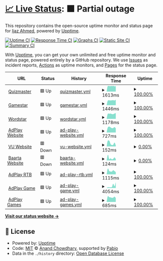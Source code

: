 # [📈 Live Status](https://up.adplaytechnology.com): <!--live status--> **🟧 Partial outage**

This repository contains the open-source uptime monitor and status page for [Ijaz Ahmed](https://up.adplaytechnology.com), powered by [Upptime](https://github.com/upptime/upptime).

[![Uptime CI](https://github.com/ijazrushad/ijaz-upptime/workflows/Uptime%20CI/badge.svg)](https://github.com/ijazrushad/ijaz-upptime/actions?query=workflow%3A%22Uptime+CI%22)
[![Response Time CI](https://github.com/ijazrushad/ijaz-upptime/workflows/Response%20Time%20CI/badge.svg)](https://github.com/ijazrushad/ijaz-upptime/actions?query=workflow%3A%22Response+Time+CI%22)
[![Graphs CI](https://github.com/ijazrushad/ijaz-upptime/workflows/Graphs%20CI/badge.svg)](https://github.com/ijazrushad/ijaz-upptime/actions?query=workflow%3A%22Graphs+CI%22)
[![Static Site CI](https://github.com/ijazrushad/ijaz-upptime/workflows/Static%20Site%20CI/badge.svg)](https://github.com/ijazrushad/ijaz-upptime/actions?query=workflow%3A%22Static+Site+CI%22)
[![Summary CI](https://github.com/ijazrushad/ijaz-upptime/workflows/Summary%20CI/badge.svg)](https://github.com/ijazrushad/ijaz-upptime/actions?query=workflow%3A%22Summary+CI%22)

With [Upptime](https://upptime.js.org), you can get your own unlimited and free uptime monitor and status page, powered entirely by a GitHub repository. We use [Issues](https://github.com/ijazrushad/ijaz-upptime/issues) as incident reports, [Actions](https://github.com/ijazrushad/ijaz-upptime/actions) as uptime monitors, and [Pages](https://up.adplaytechnology.com) for the status page.

<!--start: status pages-->
<!-- This summary is generated by Upptime (https://github.com/upptime/upptime) -->
<!-- Do not edit this manually, your changes will be overwritten -->
<!-- prettier-ignore -->
| URL | Status | History | Response Time | Uptime |
| --- | ------ | ------- | ------------- | ------ |
| <img alt="" src="https://icons.duckduckgo.com/ip3/quizmaster.shabox.mobi.ico" height="13"> [Quizmaster](https://quizmaster.shabox.mobi) | 🟩 Up | [quizmaster.yml](https://github.com/ijazrushad/ijaz-upptime/commits/HEAD/history/quizmaster.yml) | <details><summary><img alt="Response time graph" src="./graphs/quizmaster/response-time-week.png" height="20"> 1613ms</summary><br><a href="https://up.adplaytechnology.com/history/quizmaster"><img alt="Response time 1585" src="https://img.shields.io/endpoint?url=https%3A%2F%2Fraw.githubusercontent.com%2Fijazrushad%2Fijaz-upptime%2FHEAD%2Fapi%2Fquizmaster%2Fresponse-time.json"></a><br><a href="https://up.adplaytechnology.com/history/quizmaster"><img alt="24-hour response time 1613" src="https://img.shields.io/endpoint?url=https%3A%2F%2Fraw.githubusercontent.com%2Fijazrushad%2Fijaz-upptime%2FHEAD%2Fapi%2Fquizmaster%2Fresponse-time-day.json"></a><br><a href="https://up.adplaytechnology.com/history/quizmaster"><img alt="7-day response time 1613" src="https://img.shields.io/endpoint?url=https%3A%2F%2Fraw.githubusercontent.com%2Fijazrushad%2Fijaz-upptime%2FHEAD%2Fapi%2Fquizmaster%2Fresponse-time-week.json"></a><br><a href="https://up.adplaytechnology.com/history/quizmaster"><img alt="30-day response time 1556" src="https://img.shields.io/endpoint?url=https%3A%2F%2Fraw.githubusercontent.com%2Fijazrushad%2Fijaz-upptime%2FHEAD%2Fapi%2Fquizmaster%2Fresponse-time-month.json"></a><br><a href="https://up.adplaytechnology.com/history/quizmaster"><img alt="1-year response time 1585" src="https://img.shields.io/endpoint?url=https%3A%2F%2Fraw.githubusercontent.com%2Fijazrushad%2Fijaz-upptime%2FHEAD%2Fapi%2Fquizmaster%2Fresponse-time-year.json"></a></details> | <details><summary><a href="https://up.adplaytechnology.com/history/quizmaster">100.00%</a></summary><a href="https://up.adplaytechnology.com/history/quizmaster"><img alt="All-time uptime 99.97%" src="https://img.shields.io/endpoint?url=https%3A%2F%2Fraw.githubusercontent.com%2Fijazrushad%2Fijaz-upptime%2FHEAD%2Fapi%2Fquizmaster%2Fuptime.json"></a><br><a href="https://up.adplaytechnology.com/history/quizmaster"><img alt="24-hour uptime 100.00%" src="https://img.shields.io/endpoint?url=https%3A%2F%2Fraw.githubusercontent.com%2Fijazrushad%2Fijaz-upptime%2FHEAD%2Fapi%2Fquizmaster%2Fuptime-day.json"></a><br><a href="https://up.adplaytechnology.com/history/quizmaster"><img alt="7-day uptime 100.00%" src="https://img.shields.io/endpoint?url=https%3A%2F%2Fraw.githubusercontent.com%2Fijazrushad%2Fijaz-upptime%2FHEAD%2Fapi%2Fquizmaster%2Fuptime-week.json"></a><br><a href="https://up.adplaytechnology.com/history/quizmaster"><img alt="30-day uptime 100.00%" src="https://img.shields.io/endpoint?url=https%3A%2F%2Fraw.githubusercontent.com%2Fijazrushad%2Fijaz-upptime%2FHEAD%2Fapi%2Fquizmaster%2Fuptime-month.json"></a><br><a href="https://up.adplaytechnology.com/history/quizmaster"><img alt="1-year uptime 99.97%" src="https://img.shields.io/endpoint?url=https%3A%2F%2Fraw.githubusercontent.com%2Fijazrushad%2Fijaz-upptime%2FHEAD%2Fapi%2Fquizmaster%2Fuptime-year.json"></a></details>
| <img alt="" src="https://icons.duckduckgo.com/ip3/gamestar.shabox.mobi.ico" height="13"> [Gamestar](https://gamestar.shabox.mobi) | 🟩 Up | [gamestar.yml](https://github.com/ijazrushad/ijaz-upptime/commits/HEAD/history/gamestar.yml) | <details><summary><img alt="Response time graph" src="./graphs/gamestar/response-time-week.png" height="20"> 1446ms</summary><br><a href="https://up.adplaytechnology.com/history/gamestar"><img alt="Response time 1414" src="https://img.shields.io/endpoint?url=https%3A%2F%2Fraw.githubusercontent.com%2Fijazrushad%2Fijaz-upptime%2FHEAD%2Fapi%2Fgamestar%2Fresponse-time.json"></a><br><a href="https://up.adplaytechnology.com/history/gamestar"><img alt="24-hour response time 1607" src="https://img.shields.io/endpoint?url=https%3A%2F%2Fraw.githubusercontent.com%2Fijazrushad%2Fijaz-upptime%2FHEAD%2Fapi%2Fgamestar%2Fresponse-time-day.json"></a><br><a href="https://up.adplaytechnology.com/history/gamestar"><img alt="7-day response time 1446" src="https://img.shields.io/endpoint?url=https%3A%2F%2Fraw.githubusercontent.com%2Fijazrushad%2Fijaz-upptime%2FHEAD%2Fapi%2Fgamestar%2Fresponse-time-week.json"></a><br><a href="https://up.adplaytechnology.com/history/gamestar"><img alt="30-day response time 1436" src="https://img.shields.io/endpoint?url=https%3A%2F%2Fraw.githubusercontent.com%2Fijazrushad%2Fijaz-upptime%2FHEAD%2Fapi%2Fgamestar%2Fresponse-time-month.json"></a><br><a href="https://up.adplaytechnology.com/history/gamestar"><img alt="1-year response time 1414" src="https://img.shields.io/endpoint?url=https%3A%2F%2Fraw.githubusercontent.com%2Fijazrushad%2Fijaz-upptime%2FHEAD%2Fapi%2Fgamestar%2Fresponse-time-year.json"></a></details> | <details><summary><a href="https://up.adplaytechnology.com/history/gamestar">100.00%</a></summary><a href="https://up.adplaytechnology.com/history/gamestar"><img alt="All-time uptime 99.98%" src="https://img.shields.io/endpoint?url=https%3A%2F%2Fraw.githubusercontent.com%2Fijazrushad%2Fijaz-upptime%2FHEAD%2Fapi%2Fgamestar%2Fuptime.json"></a><br><a href="https://up.adplaytechnology.com/history/gamestar"><img alt="24-hour uptime 100.00%" src="https://img.shields.io/endpoint?url=https%3A%2F%2Fraw.githubusercontent.com%2Fijazrushad%2Fijaz-upptime%2FHEAD%2Fapi%2Fgamestar%2Fuptime-day.json"></a><br><a href="https://up.adplaytechnology.com/history/gamestar"><img alt="7-day uptime 100.00%" src="https://img.shields.io/endpoint?url=https%3A%2F%2Fraw.githubusercontent.com%2Fijazrushad%2Fijaz-upptime%2FHEAD%2Fapi%2Fgamestar%2Fuptime-week.json"></a><br><a href="https://up.adplaytechnology.com/history/gamestar"><img alt="30-day uptime 100.00%" src="https://img.shields.io/endpoint?url=https%3A%2F%2Fraw.githubusercontent.com%2Fijazrushad%2Fijaz-upptime%2FHEAD%2Fapi%2Fgamestar%2Fuptime-month.json"></a><br><a href="https://up.adplaytechnology.com/history/gamestar"><img alt="1-year uptime 99.98%" src="https://img.shields.io/endpoint?url=https%3A%2F%2Fraw.githubusercontent.com%2Fijazrushad%2Fijaz-upptime%2FHEAD%2Fapi%2Fgamestar%2Fuptime-year.json"></a></details>
| <img alt="" src="https://icons.duckduckgo.com/ip3/wordstar.shabox.mobi.ico" height="13"> [Wordstar](https://wordstar.shabox.mobi) | 🟩 Up | [wordstar.yml](https://github.com/ijazrushad/ijaz-upptime/commits/HEAD/history/wordstar.yml) | <details><summary><img alt="Response time graph" src="./graphs/wordstar/response-time-week.png" height="20"> 1178ms</summary><br><a href="https://up.adplaytechnology.com/history/wordstar"><img alt="Response time 1271" src="https://img.shields.io/endpoint?url=https%3A%2F%2Fraw.githubusercontent.com%2Fijazrushad%2Fijaz-upptime%2FHEAD%2Fapi%2Fwordstar%2Fresponse-time.json"></a><br><a href="https://up.adplaytechnology.com/history/wordstar"><img alt="24-hour response time 1332" src="https://img.shields.io/endpoint?url=https%3A%2F%2Fraw.githubusercontent.com%2Fijazrushad%2Fijaz-upptime%2FHEAD%2Fapi%2Fwordstar%2Fresponse-time-day.json"></a><br><a href="https://up.adplaytechnology.com/history/wordstar"><img alt="7-day response time 1178" src="https://img.shields.io/endpoint?url=https%3A%2F%2Fraw.githubusercontent.com%2Fijazrushad%2Fijaz-upptime%2FHEAD%2Fapi%2Fwordstar%2Fresponse-time-week.json"></a><br><a href="https://up.adplaytechnology.com/history/wordstar"><img alt="30-day response time 1131" src="https://img.shields.io/endpoint?url=https%3A%2F%2Fraw.githubusercontent.com%2Fijazrushad%2Fijaz-upptime%2FHEAD%2Fapi%2Fwordstar%2Fresponse-time-month.json"></a><br><a href="https://up.adplaytechnology.com/history/wordstar"><img alt="1-year response time 1271" src="https://img.shields.io/endpoint?url=https%3A%2F%2Fraw.githubusercontent.com%2Fijazrushad%2Fijaz-upptime%2FHEAD%2Fapi%2Fwordstar%2Fresponse-time-year.json"></a></details> | <details><summary><a href="https://up.adplaytechnology.com/history/wordstar">100.00%</a></summary><a href="https://up.adplaytechnology.com/history/wordstar"><img alt="All-time uptime 99.97%" src="https://img.shields.io/endpoint?url=https%3A%2F%2Fraw.githubusercontent.com%2Fijazrushad%2Fijaz-upptime%2FHEAD%2Fapi%2Fwordstar%2Fuptime.json"></a><br><a href="https://up.adplaytechnology.com/history/wordstar"><img alt="24-hour uptime 100.00%" src="https://img.shields.io/endpoint?url=https%3A%2F%2Fraw.githubusercontent.com%2Fijazrushad%2Fijaz-upptime%2FHEAD%2Fapi%2Fwordstar%2Fuptime-day.json"></a><br><a href="https://up.adplaytechnology.com/history/wordstar"><img alt="7-day uptime 100.00%" src="https://img.shields.io/endpoint?url=https%3A%2F%2Fraw.githubusercontent.com%2Fijazrushad%2Fijaz-upptime%2FHEAD%2Fapi%2Fwordstar%2Fuptime-week.json"></a><br><a href="https://up.adplaytechnology.com/history/wordstar"><img alt="30-day uptime 100.00%" src="https://img.shields.io/endpoint?url=https%3A%2F%2Fraw.githubusercontent.com%2Fijazrushad%2Fijaz-upptime%2FHEAD%2Fapi%2Fwordstar%2Fuptime-month.json"></a><br><a href="https://up.adplaytechnology.com/history/wordstar"><img alt="1-year uptime 99.97%" src="https://img.shields.io/endpoint?url=https%3A%2F%2Fraw.githubusercontent.com%2Fijazrushad%2Fijaz-upptime%2FHEAD%2Fapi%2Fwordstar%2Fuptime-year.json"></a></details>
| <img alt="" src="https://icons.duckduckgo.com/ip3/adplaytechnology.com.ico" height="13"> [AdPlay Website](https://adplaytechnology.com) | 🟩 Up | [ad-play-website.yml](https://github.com/ijazrushad/ijaz-upptime/commits/HEAD/history/ad-play-website.yml) | <details><summary><img alt="Response time graph" src="./graphs/ad-play-website/response-time-week.png" height="20"> 727ms</summary><br><a href="https://up.adplaytechnology.com/history/ad-play-website"><img alt="Response time 520" src="https://img.shields.io/endpoint?url=https%3A%2F%2Fraw.githubusercontent.com%2Fijazrushad%2Fijaz-upptime%2FHEAD%2Fapi%2Fad-play-website%2Fresponse-time.json"></a><br><a href="https://up.adplaytechnology.com/history/ad-play-website"><img alt="24-hour response time 613" src="https://img.shields.io/endpoint?url=https%3A%2F%2Fraw.githubusercontent.com%2Fijazrushad%2Fijaz-upptime%2FHEAD%2Fapi%2Fad-play-website%2Fresponse-time-day.json"></a><br><a href="https://up.adplaytechnology.com/history/ad-play-website"><img alt="7-day response time 727" src="https://img.shields.io/endpoint?url=https%3A%2F%2Fraw.githubusercontent.com%2Fijazrushad%2Fijaz-upptime%2FHEAD%2Fapi%2Fad-play-website%2Fresponse-time-week.json"></a><br><a href="https://up.adplaytechnology.com/history/ad-play-website"><img alt="30-day response time 657" src="https://img.shields.io/endpoint?url=https%3A%2F%2Fraw.githubusercontent.com%2Fijazrushad%2Fijaz-upptime%2FHEAD%2Fapi%2Fad-play-website%2Fresponse-time-month.json"></a><br><a href="https://up.adplaytechnology.com/history/ad-play-website"><img alt="1-year response time 520" src="https://img.shields.io/endpoint?url=https%3A%2F%2Fraw.githubusercontent.com%2Fijazrushad%2Fijaz-upptime%2FHEAD%2Fapi%2Fad-play-website%2Fresponse-time-year.json"></a></details> | <details><summary><a href="https://up.adplaytechnology.com/history/ad-play-website">100.00%</a></summary><a href="https://up.adplaytechnology.com/history/ad-play-website"><img alt="All-time uptime 57.37%" src="https://img.shields.io/endpoint?url=https%3A%2F%2Fraw.githubusercontent.com%2Fijazrushad%2Fijaz-upptime%2FHEAD%2Fapi%2Fad-play-website%2Fuptime.json"></a><br><a href="https://up.adplaytechnology.com/history/ad-play-website"><img alt="24-hour uptime 100.00%" src="https://img.shields.io/endpoint?url=https%3A%2F%2Fraw.githubusercontent.com%2Fijazrushad%2Fijaz-upptime%2FHEAD%2Fapi%2Fad-play-website%2Fuptime-day.json"></a><br><a href="https://up.adplaytechnology.com/history/ad-play-website"><img alt="7-day uptime 100.00%" src="https://img.shields.io/endpoint?url=https%3A%2F%2Fraw.githubusercontent.com%2Fijazrushad%2Fijaz-upptime%2FHEAD%2Fapi%2Fad-play-website%2Fuptime-week.json"></a><br><a href="https://up.adplaytechnology.com/history/ad-play-website"><img alt="30-day uptime 100.00%" src="https://img.shields.io/endpoint?url=https%3A%2F%2Fraw.githubusercontent.com%2Fijazrushad%2Fijaz-upptime%2FHEAD%2Fapi%2Fad-play-website%2Fuptime-month.json"></a><br><a href="https://up.adplaytechnology.com/history/ad-play-website"><img alt="1-year uptime 57.37%" src="https://img.shields.io/endpoint?url=https%3A%2F%2Fraw.githubusercontent.com%2Fijazrushad%2Fijaz-upptime%2FHEAD%2Fapi%2Fad-play-website%2Fuptime-year.json"></a></details>
| <img alt="" src="https://icons.duckduckgo.com/ip3/vumobile.biz.ico" height="13"> [VU Website](https://vumobile.biz) | 🟥 Down | [vu-website.yml](https://github.com/ijazrushad/ijaz-upptime/commits/HEAD/history/vu-website.yml) | <details><summary><img alt="Response time graph" src="./graphs/vu-website/response-time-week.png" height="20"> 152ms</summary><br><a href="https://up.adplaytechnology.com/history/vu-website"><img alt="Response time 611" src="https://img.shields.io/endpoint?url=https%3A%2F%2Fraw.githubusercontent.com%2Fijazrushad%2Fijaz-upptime%2FHEAD%2Fapi%2Fvu-website%2Fresponse-time.json"></a><br><a href="https://up.adplaytechnology.com/history/vu-website"><img alt="24-hour response time 48" src="https://img.shields.io/endpoint?url=https%3A%2F%2Fraw.githubusercontent.com%2Fijazrushad%2Fijaz-upptime%2FHEAD%2Fapi%2Fvu-website%2Fresponse-time-day.json"></a><br><a href="https://up.adplaytechnology.com/history/vu-website"><img alt="7-day response time 152" src="https://img.shields.io/endpoint?url=https%3A%2F%2Fraw.githubusercontent.com%2Fijazrushad%2Fijaz-upptime%2FHEAD%2Fapi%2Fvu-website%2Fresponse-time-week.json"></a><br><a href="https://up.adplaytechnology.com/history/vu-website"><img alt="30-day response time 136" src="https://img.shields.io/endpoint?url=https%3A%2F%2Fraw.githubusercontent.com%2Fijazrushad%2Fijaz-upptime%2FHEAD%2Fapi%2Fvu-website%2Fresponse-time-month.json"></a><br><a href="https://up.adplaytechnology.com/history/vu-website"><img alt="1-year response time 611" src="https://img.shields.io/endpoint?url=https%3A%2F%2Fraw.githubusercontent.com%2Fijazrushad%2Fijaz-upptime%2FHEAD%2Fapi%2Fvu-website%2Fresponse-time-year.json"></a></details> | <details><summary><a href="https://up.adplaytechnology.com/history/vu-website">0.00%</a></summary><a href="https://up.adplaytechnology.com/history/vu-website"><img alt="All-time uptime 84.40%" src="https://img.shields.io/endpoint?url=https%3A%2F%2Fraw.githubusercontent.com%2Fijazrushad%2Fijaz-upptime%2FHEAD%2Fapi%2Fvu-website%2Fuptime.json"></a><br><a href="https://up.adplaytechnology.com/history/vu-website"><img alt="24-hour uptime 0.00%" src="https://img.shields.io/endpoint?url=https%3A%2F%2Fraw.githubusercontent.com%2Fijazrushad%2Fijaz-upptime%2FHEAD%2Fapi%2Fvu-website%2Fuptime-day.json"></a><br><a href="https://up.adplaytechnology.com/history/vu-website"><img alt="7-day uptime 0.00%" src="https://img.shields.io/endpoint?url=https%3A%2F%2Fraw.githubusercontent.com%2Fijazrushad%2Fijaz-upptime%2FHEAD%2Fapi%2Fvu-website%2Fuptime-week.json"></a><br><a href="https://up.adplaytechnology.com/history/vu-website"><img alt="30-day uptime 0.00%" src="https://img.shields.io/endpoint?url=https%3A%2F%2Fraw.githubusercontent.com%2Fijazrushad%2Fijaz-upptime%2FHEAD%2Fapi%2Fvu-website%2Fuptime-month.json"></a><br><a href="https://up.adplaytechnology.com/history/vu-website"><img alt="1-year uptime 84.40%" src="https://img.shields.io/endpoint?url=https%3A%2F%2Fraw.githubusercontent.com%2Fijazrushad%2Fijaz-upptime%2FHEAD%2Fapi%2Fvu-website%2Fuptime-year.json"></a></details>
| <img alt="" src="https://icons.duckduckgo.com/ip3/baarta.co.ico" height="13"> [Baarta Website](https://baarta.co) | 🟥 Down | [baarta-website.yml](https://github.com/ijazrushad/ijaz-upptime/commits/HEAD/history/baarta-website.yml) | <details><summary><img alt="Response time graph" src="./graphs/baarta-website/response-time-week.png" height="20"> 124ms</summary><br><a href="https://up.adplaytechnology.com/history/baarta-website"><img alt="Response time 438" src="https://img.shields.io/endpoint?url=https%3A%2F%2Fraw.githubusercontent.com%2Fijazrushad%2Fijaz-upptime%2FHEAD%2Fapi%2Fbaarta-website%2Fresponse-time.json"></a><br><a href="https://up.adplaytechnology.com/history/baarta-website"><img alt="24-hour response time 70" src="https://img.shields.io/endpoint?url=https%3A%2F%2Fraw.githubusercontent.com%2Fijazrushad%2Fijaz-upptime%2FHEAD%2Fapi%2Fbaarta-website%2Fresponse-time-day.json"></a><br><a href="https://up.adplaytechnology.com/history/baarta-website"><img alt="7-day response time 124" src="https://img.shields.io/endpoint?url=https%3A%2F%2Fraw.githubusercontent.com%2Fijazrushad%2Fijaz-upptime%2FHEAD%2Fapi%2Fbaarta-website%2Fresponse-time-week.json"></a><br><a href="https://up.adplaytechnology.com/history/baarta-website"><img alt="30-day response time 122" src="https://img.shields.io/endpoint?url=https%3A%2F%2Fraw.githubusercontent.com%2Fijazrushad%2Fijaz-upptime%2FHEAD%2Fapi%2Fbaarta-website%2Fresponse-time-month.json"></a><br><a href="https://up.adplaytechnology.com/history/baarta-website"><img alt="1-year response time 438" src="https://img.shields.io/endpoint?url=https%3A%2F%2Fraw.githubusercontent.com%2Fijazrushad%2Fijaz-upptime%2FHEAD%2Fapi%2Fbaarta-website%2Fresponse-time-year.json"></a></details> | <details><summary><a href="https://up.adplaytechnology.com/history/baarta-website">0.00%</a></summary><a href="https://up.adplaytechnology.com/history/baarta-website"><img alt="All-time uptime 84.49%" src="https://img.shields.io/endpoint?url=https%3A%2F%2Fraw.githubusercontent.com%2Fijazrushad%2Fijaz-upptime%2FHEAD%2Fapi%2Fbaarta-website%2Fuptime.json"></a><br><a href="https://up.adplaytechnology.com/history/baarta-website"><img alt="24-hour uptime 0.00%" src="https://img.shields.io/endpoint?url=https%3A%2F%2Fraw.githubusercontent.com%2Fijazrushad%2Fijaz-upptime%2FHEAD%2Fapi%2Fbaarta-website%2Fuptime-day.json"></a><br><a href="https://up.adplaytechnology.com/history/baarta-website"><img alt="7-day uptime 0.00%" src="https://img.shields.io/endpoint?url=https%3A%2F%2Fraw.githubusercontent.com%2Fijazrushad%2Fijaz-upptime%2FHEAD%2Fapi%2Fbaarta-website%2Fuptime-week.json"></a><br><a href="https://up.adplaytechnology.com/history/baarta-website"><img alt="30-day uptime 0.00%" src="https://img.shields.io/endpoint?url=https%3A%2F%2Fraw.githubusercontent.com%2Fijazrushad%2Fijaz-upptime%2FHEAD%2Fapi%2Fbaarta-website%2Fuptime-month.json"></a><br><a href="https://up.adplaytechnology.com/history/baarta-website"><img alt="1-year uptime 84.49%" src="https://img.shields.io/endpoint?url=https%3A%2F%2Fraw.githubusercontent.com%2Fijazrushad%2Fijaz-upptime%2FHEAD%2Fapi%2Fbaarta-website%2Fuptime-year.json"></a></details>
| <img alt="" src="https://icons.duckduckgo.com/ip3/rtb.adplay-mobile.com.ico" height="13"> [AdPlay RTB](https://rtb.adplay-mobile.com) | 🟩 Up | [ad-play-rtb.yml](https://github.com/ijazrushad/ijaz-upptime/commits/HEAD/history/ad-play-rtb.yml) | <details><summary><img alt="Response time graph" src="./graphs/ad-play-rtb/response-time-week.png" height="20"> 1115ms</summary><br><a href="https://up.adplaytechnology.com/history/ad-play-rtb"><img alt="Response time 1604" src="https://img.shields.io/endpoint?url=https%3A%2F%2Fraw.githubusercontent.com%2Fijazrushad%2Fijaz-upptime%2FHEAD%2Fapi%2Fad-play-rtb%2Fresponse-time.json"></a><br><a href="https://up.adplaytechnology.com/history/ad-play-rtb"><img alt="24-hour response time 723" src="https://img.shields.io/endpoint?url=https%3A%2F%2Fraw.githubusercontent.com%2Fijazrushad%2Fijaz-upptime%2FHEAD%2Fapi%2Fad-play-rtb%2Fresponse-time-day.json"></a><br><a href="https://up.adplaytechnology.com/history/ad-play-rtb"><img alt="7-day response time 1115" src="https://img.shields.io/endpoint?url=https%3A%2F%2Fraw.githubusercontent.com%2Fijazrushad%2Fijaz-upptime%2FHEAD%2Fapi%2Fad-play-rtb%2Fresponse-time-week.json"></a><br><a href="https://up.adplaytechnology.com/history/ad-play-rtb"><img alt="30-day response time 1217" src="https://img.shields.io/endpoint?url=https%3A%2F%2Fraw.githubusercontent.com%2Fijazrushad%2Fijaz-upptime%2FHEAD%2Fapi%2Fad-play-rtb%2Fresponse-time-month.json"></a><br><a href="https://up.adplaytechnology.com/history/ad-play-rtb"><img alt="1-year response time 1604" src="https://img.shields.io/endpoint?url=https%3A%2F%2Fraw.githubusercontent.com%2Fijazrushad%2Fijaz-upptime%2FHEAD%2Fapi%2Fad-play-rtb%2Fresponse-time-year.json"></a></details> | <details><summary><a href="https://up.adplaytechnology.com/history/ad-play-rtb">100.00%</a></summary><a href="https://up.adplaytechnology.com/history/ad-play-rtb"><img alt="All-time uptime 99.89%" src="https://img.shields.io/endpoint?url=https%3A%2F%2Fraw.githubusercontent.com%2Fijazrushad%2Fijaz-upptime%2FHEAD%2Fapi%2Fad-play-rtb%2Fuptime.json"></a><br><a href="https://up.adplaytechnology.com/history/ad-play-rtb"><img alt="24-hour uptime 100.00%" src="https://img.shields.io/endpoint?url=https%3A%2F%2Fraw.githubusercontent.com%2Fijazrushad%2Fijaz-upptime%2FHEAD%2Fapi%2Fad-play-rtb%2Fuptime-day.json"></a><br><a href="https://up.adplaytechnology.com/history/ad-play-rtb"><img alt="7-day uptime 100.00%" src="https://img.shields.io/endpoint?url=https%3A%2F%2Fraw.githubusercontent.com%2Fijazrushad%2Fijaz-upptime%2FHEAD%2Fapi%2Fad-play-rtb%2Fuptime-week.json"></a><br><a href="https://up.adplaytechnology.com/history/ad-play-rtb"><img alt="30-day uptime 100.00%" src="https://img.shields.io/endpoint?url=https%3A%2F%2Fraw.githubusercontent.com%2Fijazrushad%2Fijaz-upptime%2FHEAD%2Fapi%2Fad-play-rtb%2Fuptime-month.json"></a><br><a href="https://up.adplaytechnology.com/history/ad-play-rtb"><img alt="1-year uptime 99.89%" src="https://img.shields.io/endpoint?url=https%3A%2F%2Fraw.githubusercontent.com%2Fijazrushad%2Fijaz-upptime%2FHEAD%2Fapi%2Fad-play-rtb%2Fuptime-year.json"></a></details>
| <img alt="" src="https://icons.duckduckgo.com/ip3/game.adplay-mobile.com.ico" height="13"> [AdPlay Game](https://game.adplay-mobile.com) | 🟩 Up | [ad-play-game.yml](https://github.com/ijazrushad/ijaz-upptime/commits/HEAD/history/ad-play-game.yml) | <details><summary><img alt="Response time graph" src="./graphs/ad-play-game/response-time-week.png" height="20"> 4054ms</summary><br><a href="https://up.adplaytechnology.com/history/ad-play-game"><img alt="Response time 1380" src="https://img.shields.io/endpoint?url=https%3A%2F%2Fraw.githubusercontent.com%2Fijazrushad%2Fijaz-upptime%2FHEAD%2Fapi%2Fad-play-game%2Fresponse-time.json"></a><br><a href="https://up.adplaytechnology.com/history/ad-play-game"><img alt="24-hour response time 11146" src="https://img.shields.io/endpoint?url=https%3A%2F%2Fraw.githubusercontent.com%2Fijazrushad%2Fijaz-upptime%2FHEAD%2Fapi%2Fad-play-game%2Fresponse-time-day.json"></a><br><a href="https://up.adplaytechnology.com/history/ad-play-game"><img alt="7-day response time 4054" src="https://img.shields.io/endpoint?url=https%3A%2F%2Fraw.githubusercontent.com%2Fijazrushad%2Fijaz-upptime%2FHEAD%2Fapi%2Fad-play-game%2Fresponse-time-week.json"></a><br><a href="https://up.adplaytechnology.com/history/ad-play-game"><img alt="30-day response time 1920" src="https://img.shields.io/endpoint?url=https%3A%2F%2Fraw.githubusercontent.com%2Fijazrushad%2Fijaz-upptime%2FHEAD%2Fapi%2Fad-play-game%2Fresponse-time-month.json"></a><br><a href="https://up.adplaytechnology.com/history/ad-play-game"><img alt="1-year response time 1380" src="https://img.shields.io/endpoint?url=https%3A%2F%2Fraw.githubusercontent.com%2Fijazrushad%2Fijaz-upptime%2FHEAD%2Fapi%2Fad-play-game%2Fresponse-time-year.json"></a></details> | <details><summary><a href="https://up.adplaytechnology.com/history/ad-play-game">100.00%</a></summary><a href="https://up.adplaytechnology.com/history/ad-play-game"><img alt="All-time uptime 98.84%" src="https://img.shields.io/endpoint?url=https%3A%2F%2Fraw.githubusercontent.com%2Fijazrushad%2Fijaz-upptime%2FHEAD%2Fapi%2Fad-play-game%2Fuptime.json"></a><br><a href="https://up.adplaytechnology.com/history/ad-play-game"><img alt="24-hour uptime 100.00%" src="https://img.shields.io/endpoint?url=https%3A%2F%2Fraw.githubusercontent.com%2Fijazrushad%2Fijaz-upptime%2FHEAD%2Fapi%2Fad-play-game%2Fuptime-day.json"></a><br><a href="https://up.adplaytechnology.com/history/ad-play-game"><img alt="7-day uptime 100.00%" src="https://img.shields.io/endpoint?url=https%3A%2F%2Fraw.githubusercontent.com%2Fijazrushad%2Fijaz-upptime%2FHEAD%2Fapi%2Fad-play-game%2Fuptime-week.json"></a><br><a href="https://up.adplaytechnology.com/history/ad-play-game"><img alt="30-day uptime 100.00%" src="https://img.shields.io/endpoint?url=https%3A%2F%2Fraw.githubusercontent.com%2Fijazrushad%2Fijaz-upptime%2FHEAD%2Fapi%2Fad-play-game%2Fuptime-month.json"></a><br><a href="https://up.adplaytechnology.com/history/ad-play-game"><img alt="1-year uptime 98.84%" src="https://img.shields.io/endpoint?url=https%3A%2F%2Fraw.githubusercontent.com%2Fijazrushad%2Fijaz-upptime%2FHEAD%2Fapi%2Fad-play-game%2Fuptime-year.json"></a></details>
| <img alt="" src="https://icons.duckduckgo.com/ip3/games.adplay-mobile.com.ico" height="13"> [AdPlay Games](https://games.adplay-mobile.com) | 🟩 Up | [ad-play-games.yml](https://github.com/ijazrushad/ijaz-upptime/commits/HEAD/history/ad-play-games.yml) | <details><summary><img alt="Response time graph" src="./graphs/ad-play-games/response-time-week.png" height="20"> 685ms</summary><br><a href="https://up.adplaytechnology.com/history/ad-play-games"><img alt="Response time 616" src="https://img.shields.io/endpoint?url=https%3A%2F%2Fraw.githubusercontent.com%2Fijazrushad%2Fijaz-upptime%2FHEAD%2Fapi%2Fad-play-games%2Fresponse-time.json"></a><br><a href="https://up.adplaytechnology.com/history/ad-play-games"><img alt="24-hour response time 569" src="https://img.shields.io/endpoint?url=https%3A%2F%2Fraw.githubusercontent.com%2Fijazrushad%2Fijaz-upptime%2FHEAD%2Fapi%2Fad-play-games%2Fresponse-time-day.json"></a><br><a href="https://up.adplaytechnology.com/history/ad-play-games"><img alt="7-day response time 685" src="https://img.shields.io/endpoint?url=https%3A%2F%2Fraw.githubusercontent.com%2Fijazrushad%2Fijaz-upptime%2FHEAD%2Fapi%2Fad-play-games%2Fresponse-time-week.json"></a><br><a href="https://up.adplaytechnology.com/history/ad-play-games"><img alt="30-day response time 652" src="https://img.shields.io/endpoint?url=https%3A%2F%2Fraw.githubusercontent.com%2Fijazrushad%2Fijaz-upptime%2FHEAD%2Fapi%2Fad-play-games%2Fresponse-time-month.json"></a><br><a href="https://up.adplaytechnology.com/history/ad-play-games"><img alt="1-year response time 616" src="https://img.shields.io/endpoint?url=https%3A%2F%2Fraw.githubusercontent.com%2Fijazrushad%2Fijaz-upptime%2FHEAD%2Fapi%2Fad-play-games%2Fresponse-time-year.json"></a></details> | <details><summary><a href="https://up.adplaytechnology.com/history/ad-play-games">100.00%</a></summary><a href="https://up.adplaytechnology.com/history/ad-play-games"><img alt="All-time uptime 99.99%" src="https://img.shields.io/endpoint?url=https%3A%2F%2Fraw.githubusercontent.com%2Fijazrushad%2Fijaz-upptime%2FHEAD%2Fapi%2Fad-play-games%2Fuptime.json"></a><br><a href="https://up.adplaytechnology.com/history/ad-play-games"><img alt="24-hour uptime 100.00%" src="https://img.shields.io/endpoint?url=https%3A%2F%2Fraw.githubusercontent.com%2Fijazrushad%2Fijaz-upptime%2FHEAD%2Fapi%2Fad-play-games%2Fuptime-day.json"></a><br><a href="https://up.adplaytechnology.com/history/ad-play-games"><img alt="7-day uptime 100.00%" src="https://img.shields.io/endpoint?url=https%3A%2F%2Fraw.githubusercontent.com%2Fijazrushad%2Fijaz-upptime%2FHEAD%2Fapi%2Fad-play-games%2Fuptime-week.json"></a><br><a href="https://up.adplaytechnology.com/history/ad-play-games"><img alt="30-day uptime 100.00%" src="https://img.shields.io/endpoint?url=https%3A%2F%2Fraw.githubusercontent.com%2Fijazrushad%2Fijaz-upptime%2FHEAD%2Fapi%2Fad-play-games%2Fuptime-month.json"></a><br><a href="https://up.adplaytechnology.com/history/ad-play-games"><img alt="1-year uptime 99.99%" src="https://img.shields.io/endpoint?url=https%3A%2F%2Fraw.githubusercontent.com%2Fijazrushad%2Fijaz-upptime%2FHEAD%2Fapi%2Fad-play-games%2Fuptime-year.json"></a></details>

<!--end: status pages-->

[**Visit our status website →**](https://up.adplaytechnology.com)

## 📄 License

- Powered by: [Upptime](https://github.com/upptime/upptime)
- Code: [MIT](./LICENSE) © [Anand Chowdhary](https://anandchowdhary.com), supported by [Pabio](https://pabio.com)
- Data in the `./history` directory: [Open Database License](https://opendatacommons.org/licenses/odbl/1-0/)
